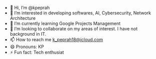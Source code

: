- 👋 Hi, I’m @kpeprah
- 👀 I’m interested in developing softwares, AI, Cybersecurity, Network Architecture
- 🌱 I’m currently learning Google Projects Management
- 💞️ I’m looking to collaborate on my areas of interest. I have not background in IT.
- 📫 How to reach me k_peprah18@icloud.com
- 😄 Pronouns: KP
- ⚡ Fun fact: Tech enthusiat

<!---
kpeprah/kpeprah is a ✨ special ✨ repository because its `README.md` (this file) appears on your GitHub profile.
You can click the Preview link to take a look at your changes.
--->
